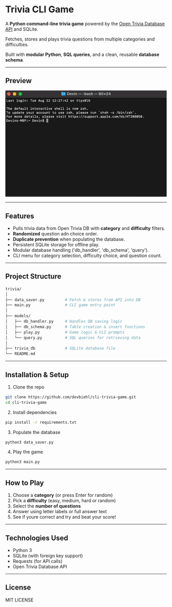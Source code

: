 # Trivia CLI Game

A **Python command-line trivia game** powered by the [Open Trivia Database API](https://opentdb.com/) and SQLite.

Fetches, stores and plays trivia questions from multiple categories and difficulties.

Built with **modular Python**, **SQL queries**, and a clean, reusable **database schema**.

---

## Preview

![Trivia Game Preview](demo.gif)

---

## Features
- Pulls trivia data from Open Trivia DB with **category** and **difficulty** filters.
- **Randomized** question adn choice order.
- **Duplicate prevention** when populating the database.
- Persistent SQLite storage for offline play.
- Modular database handling ('db_handler', 'db_schema', 'query').
- CLI menu for category selection, difficulty choice, and question count.

---

## Project Structure

```bash
trivia/
│
├── data_saver.py         # Fetch & stores from API into DB
├── main.py               # CLI game entry point
│
├── models/
│   ├── db_handler.py     # Handles DB saving logic
│   ├── db_schema.py      # Table creation & insert functions
│   ├── play.py           # Game logic & CLI prompts
│   └── query.py          # SQL queries for retrieving data
│
├── trivia_db             # SQLite database file
└── README.md
```
---

## Installation & Setup

1. Clone the repo
```bash
git clone https://github.com/devbiehl/cli-trivia-game.git
cd cli-trivia-game
```
2. Install dependencies 
```bash
pip install -r requirements.txt
```
3. Populate the database
```bash
python3 data_saver.py
```
4. Play the game
```bash
python3 main.py
```

---

## How to Play
1. Choose a **category** (or press Enter for random)
2. Pick a **difficulty** (easy, medium, hard or random)
3. Select the **number of questions**
4. Answer using letter labels or full answer text
5. See if youre correct and try and beat your score!

---

## Technologies Used
- Python 3
- SQLite (with foreign key support)
- Requests (for API calls)
- Open Trivia Database API

---

## License 
MIT LICENSE